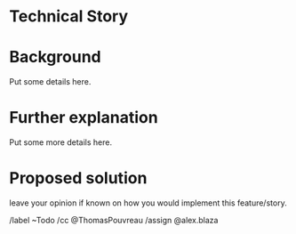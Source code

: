 # Technical Story

# Background

Put some details here. 

# Further explanation 

Put some more details here. 

# Proposed solution

leave your opinion if known on how you would implement this feature/story. 

/label ~Todo
/cc @ThomasPouvreau
/assign @alex.blaza 
